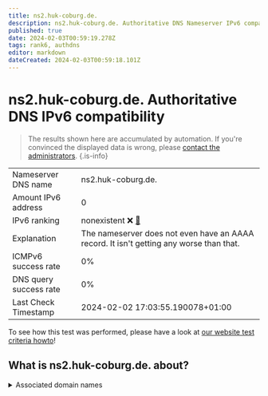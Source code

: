 ```yaml
---
title: ns2.huk-coburg.de.
description: ns2.huk-coburg.de. Authoritative DNS Nameserver IPv6 compatibility
published: true
date: 2024-02-03T00:59:19.278Z
tags: rank6, authdns
editor: markdown
dateCreated: 2024-02-03T00:59:18.101Z
---
```


# ns2.huk-coburg.de. Authoritative DNS IPv6 compatibility

> The results shown here are accumulated by automation. If you're convinced the displayed data is wrong, please [contact the administrators](/howto/chat). 
{.is-info}




|   |   |
| - | - |
| Nameserver DNS name | ns2.huk-coburg.de.
| Amount IPv6 address | 0
| IPv6 ranking | nonexistent :x: [🔗](/howto/ranking) |
| Explanation | The nameserver does not even have an AAAA record. It isn't getting any worse than that. |
| ICMPv6 success rate | 0%|
| DNS query success rate | 0% |
| Last Check Timestamp | 2024-02-02 17:03:55.190078+01:00 |

To see how this test was performed, please have a look at [our website test criteria howto](/howto/testcriteria/authdns)!


## What is ns2.huk-coburg.de. about?






<details>
<summary>Associated domain names</summary>

www.huk.de

</details>

